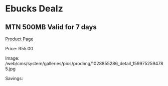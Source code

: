 
# Ebucks Dealz
## MTN 500MB Valid for 7 days
[Product Page](https://www.ebucks.com/web/shop/productSelected.do?prodId=1028855286&catId=300)

Price: R55.00

Image: /web/cms/system/galleries/pics/prodimg/1028855286_detail_1599752594785.jpg

Savings: 


	